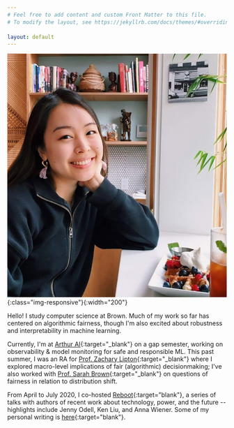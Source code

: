 ```yaml
---
# Feel free to add content and custom Front Matter to this file.
# To modify the layout, see https://jekyllrb.com/docs/themes/#overriding-theme-defaults

layout: default
---
```

![my-face](assets/face.jpg){:class="img-responsive"}{:width="200"}

Hello! I study computer science at Brown. Much of my work so far has centered on algorithmic fairness, though I'm also excited about robustness and interpretability in machine learning.

Currently, I'm at [Arthur AI](http://www.arthur.ai){:target="_blank"} on a gap semester, working on observability & model monitoring for safe and responsible ML. This past summer, I was an RA for [Prof. Zachary Lipton](http://zacklipton.com/){:target="_blank"} where I explored macro-level implications of fair (algorithmic) decisionmaking; I've also worked with [Prof. Sarah Brown](http://sarahmbrown.org/){:target="_blank"} on questions of fairness in relation to distribution shift.

From April to July 2020, I co-hosted [Reboot](https://reboothq.substack.com/about){:target="blank"}, a series of talks with authors of recent work about technology, power, and the future -- highlights include Jenny Odell, Ken Liu, and Anna Wiener. Some of my personal writing is [here](https://reading.supply/@jessica){:target="blank"}.